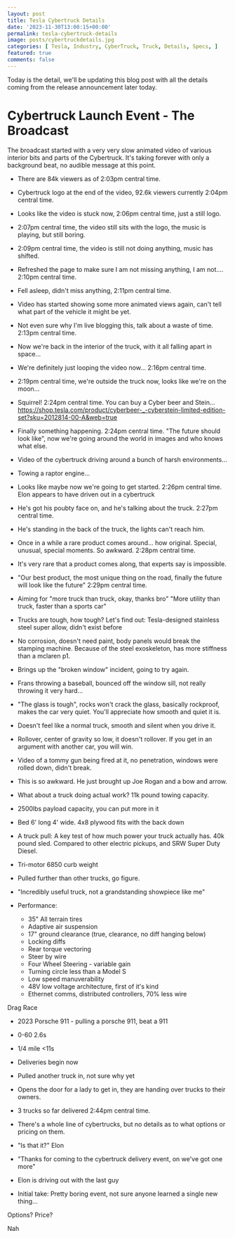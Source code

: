 ```yaml
---
layout: post
title: Tesla Cybertruck Details
date: '2023-11-30T13:00:15+00:00'
permalink: tesla-cybertruck-details
image: posts/cybertruckdetails.jpg
categories: [ Tesla, Industry, CyberTruck, Truck, Details, Specs, ]
featured: true
comments: false 
---
```

Today is the detail, we'll be updating this blog post with all the details coming from the release announcement later today.

# Cybertruck Launch Event - The Broadcast
The broadcast started with a very very slow animated video of various interior bits and parts of the Cybertruck. It's taking forever with only a background beat, no audible message at this point.

- There are 84k viewers as of 2:03pm central time.

- Cybertruck logo at the end of the video, 92.6k viewers currently 2:04pm central time.

- Looks like the video is stuck now, 2:06pm central time, just a still logo.

- 2:07pm central time, the video still sits with the logo, the music is playing, but still boring.

- 2:09pm central time, the video is still not doing anything, music has shifted.

- Refreshed the page to make sure I am not missing anything, I am not.... 2:10pm central time.

- Fell asleep, didn't miss anything, 2:11pm central time.

- Video has started showing some more animated views again, can't tell what part of the vehicle it might be yet.  

- Not even sure why I'm live blogging this, talk about a waste of time. 2:13pm central time.

- Now we're back in the interior of the truck, with it all falling apart in space... 

- We're definitely just looping the video now... 2:16pm central time.

- 2:19pm central time, we're outside the truck now, looks like we're on the moon...

- Squirrel! 2:24pm central time. You can buy a Cyber beer and Stein... https://shop.tesla.com/product/cyberbeer-_-cyberstein-limited-edition-set?sku=2012814-00-A&web=true 

- Finally something happening. 2:24pm central time. "The future should look like", now we're going around the world in images and who knows what else.

- Video of the cybertruck driving around a bunch of harsh environments... 

- Towing a raptor engine...

- Looks like maybe now we're going to get started. 2:26pm central time. Elon appears to have driven out in a cybertruck

- He's got his poubty face on, and he's talking about the truck. 2:27pm central time.

- He's standing in the back of the truck, the lights can't reach him. 

- Once in a while a rare product comes around... how original. Special, unusual, special moments. So awkward. 2:28pm central time.

- It's very rare that a product comes along, that experts say is impossible.

- "Our best product, the most unique thing on the road, finally the future will look like the future" 2:29pm central time.

- Aiming for "more truck than truck, okay, thanks bro" "More utility than truck, faster than a sports car"

- Trucks are tough, how tough? Let's find out: Tesla-designed stainless steel super allow, didn't exist before

- No corrosion, doesn't need paint, body panels would break the stamping machine. Because of the steel exoskeleton, has more stiffness than a mclaren p1.

- Brings up the "broken window" incident, going to try again.

- Frans throwing a baseball, bounced off the window sill, not really throwing it very hard...

- "The glass is tough", rocks won't crack the glass, basically rockproof, makes the car very quiet. You'll appreciate how smooth and quiet it is.

- Doesn't feel like a normal truck, smooth and silent when you drive it.

- Rollover, center of gravity so low, it doesn't rollover. If you get in an argument with another car, you will win.

- Video of a tommy gun being fired at it, no penetration, windows were rolled down, didn't break.

- This is so awkward. He just brought up Joe Rogan and a bow and arrow.

- What about a truck doing actual work? 11k pound towing capacity.

- 2500lbs payload capacity, you can put more in it

- Bed 6' long 4' wide. 4x8 plywood fits with the back down

- A truck pull: A key test of how much power your truck actually has. 40k pound sled. Compared to other electric pickups, and SRW Super Duty Diesel. 

- Tri-motor 6850 curb weight

- Pulled further than other trucks, go figure.

- "Incredibly useful truck, not a grandstanding showpiece like me" 

- Performance: 
  - 35" All terrain tires
  - Adaptive air suspension 
  - 17" ground clearance (true, clearance, no diff hanging below)
  - Locking diffs
  - Rear torque vectoring
  - Steer by wire
  - Four Wheel Steering - variable gain 
  - Turning circle less than a Model S 
  - Low speed manuverability
  - 48V low voltage architecture, first of it's kind
  - Ethernet comms, distributed controllers, 70% less wire
  
Drag Race
- 2023 Porsche 911 - pulling a porsche 911, beat a 911
- 0-60 2.6s
- 1/4 mile <11s

- Deliveries begin now

- Pulled another truck in, not sure why yet 

- Opens the door for a lady to get in, they are handing over trucks to their owners.

- 3 trucks so far delivered 2:44pm central time.

- There's a whole line of cybertrucks, but no details as to what options or pricing on them.

- "Is that it?" Elon 

- "Thanks for coming to the cybertruck delivery event, on we've got one more"

- Elon is driving out with the last guy

- Initial take: Pretty boring event, not sure anyone learned a single new thing...

Options?
Price?

Nah 
